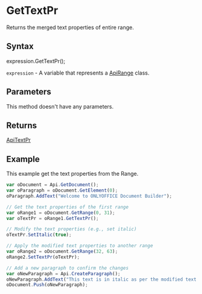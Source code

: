# GetTextPr

Returns the merged text properties of entire range.

## Syntax

expression.GetTextPr();

`expression` - A variable that represents a [ApiRange](../ApiRange.md) class.

## Parameters

This method doesn't have any parameters.

## Returns

[ApiTextPr](../../ApiTextPr/ApiTextPr.md)

## Example

This example get the text properties from the Range.

```javascript
var oDocument = Api.GetDocument();
var oParagraph = oDocument.GetElement(0);
oParagraph.AddText("Welcome to ONLYOFFICE Document Builder");

// Get the text properties of the first range
var oRange1 = oDocument.GetRange(0, 31);
var oTextPr = oRange1.GetTextPr();

// Modify the text properties (e.g., set italic)
oTextPr.SetItalic(true);

// Apply the modified text properties to another range
var oRange2 = oDocument.GetRange(32, 63);
oRange2.SetTextPr(oTextPr);

// Add a new paragraph to confirm the changes
var oNewParagraph = Api.CreateParagraph();
oNewParagraph.AddText("This text is in italic as per the modified text properties.");
oDocument.Push(oNewParagraph);

```
